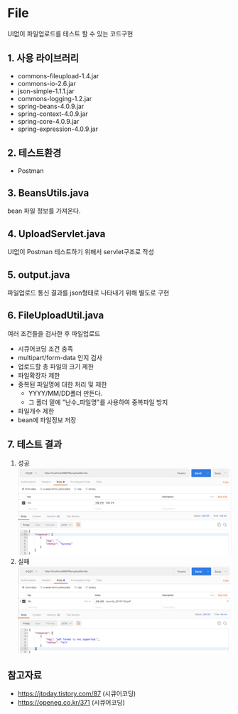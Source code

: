# File
UI없이 파일업로드를 테스트 할 수 있는 코드구현

## 1. 사용 라이브러리

- commons-fileupload-1.4.jar
- commons-io-2.6.jar
- json-simple-1.1.1.jar
- commons-logging-1.2.jar
- spring-beans-4.0.9.jar
- spring-context-4.0.9.jar
- spring-core-4.0.9.jar
- spring-expression-4.0.9.jar

## 2. 테스트환경

- Postman

## 3. BeansUtils.java
bean 파일 정보를 가져온다.

## 4. UploadServlet.java
UI없이 Postman 테스트하기 위해서 servlet구조로 작성

## 5. output.java
파일업로드 통신 결과를 json형태로 나타내기 위해 별도로 구현

## 6. FileUploadUtil.java
여러 조건들을 검사한 후 파일업로드
- 시큐어코딩 조건 충족
- multipart/form-data 인지 검사
- 업로드할 총 파일의 크기 제한
- 파일확장자 제한
- 중복된 파일명에 대한 처리 및 제한
  - YYYY/MM/DD폴더 만든다.
  - 그 폴더 밑에 "난수_파일명"를 사용하여 중복파일 방지
- 파일개수 제한
- bean에 파일정보 저장

## 7. 테스트 결과
1) 성공
![success](./img/success.png)
2) 실패
![success](./img/fail.png)

## 참고자료

- https://jtoday.tistory.com/87 (시큐어코딩)
- https://openeg.co.kr/371 (시큐어코딩)